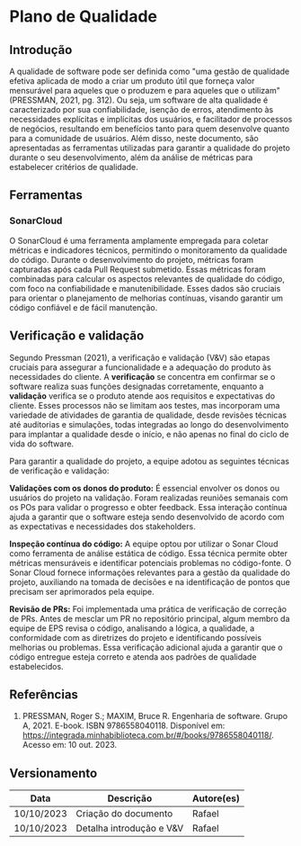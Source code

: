 # Plano de Qualidade

## Introdução

A qualidade de software pode ser definida como "uma gestão de qualidade efetiva aplicada de modo a criar um produto útil que forneça valor mensurável para aqueles que o produzem e para aqueles que o utilizam" (PRESSMAN, 2021, pg. 312). Ou seja, um software de alta qualidade é caracterizado por sua confiabilidade, isenção de erros, atendimento às necessidades explícitas e implícitas dos usuários, e facilitador de processos de negócios, resultando em benefícios tanto para quem desenvolve quanto para a comunidade de usuários. Além disso, neste documento, são apresentadas as ferramentas utilizadas para garantir a qualidade do projeto durante o seu desenvolvimento, além da análise de métricas para estabelecer critérios de qualidade.

## Ferramentas

### SonarCloud

O SonarCloud é uma ferramenta amplamente empregada para coletar métricas e indicadores técnicos, permitindo o monitoramento da qualidade do código. Durante o desenvolvimento do projeto, métricas foram capturadas após cada Pull Request submetido. Essas métricas foram combinadas para calcular os aspectos relevantes de qualidade do código, com foco na confiabilidade e manutenibilidade. Esses dados são cruciais para orientar o planejamento de melhorias contínuas, visando garantir um código confiável e de fácil manutenção.

## Verificação e validação

Segundo Pressman (2021), a verificação e validação (V&V) são etapas cruciais para assegurar a funcionalidade e a adequação do produto às necessidades do cliente. A **verificação** se concentra em confirmar se o software realiza suas funções designadas corretamente, enquanto a **validação** verifica se o produto atende aos requisitos e expectativas do cliente. Esses processos não se limitam aos testes, mas incorporam uma variedade de atividades de garantia de qualidade, desde revisões técnicas até auditorias e simulações, todas integradas ao longo do desenvolvimento para implantar a qualidade desde o início, e não apenas no final do ciclo de vida do software.

Para garantir a qualidade do projeto, a equipe adotou as seguintes técnicas de verificação e validação:

**Validações com os donos do produto:** É essencial envolver os donos ou usuários do projeto na validação. Foram realizadas reuniões semanais com os POs para validar o progresso e obter feedback. Essa interação contínua ajuda a garantir que o software esteja sendo desenvolvido de acordo com as expectativas e necessidades dos stakeholders.

**Inspeção contínua do código:** A equipe optou por utilizar o Sonar Cloud como ferramenta de análise estática de código. Essa técnica permite obter métricas mensuráveis e identificar potenciais problemas no código-fonte. O Sonar Cloud fornece informações relevantes para a gestão da qualidade do projeto, auxiliando na tomada de decisões e na identificação de pontos que precisam ser aprimorados pela equipe.

**Revisão de PRs:** Foi implementada uma prática de verificação de correção de PRs. Antes de mesclar um PR no repositório principal, algum membro da equipe de EPS revisa o código, analisando a lógica, a qualidade, a conformidade com as diretrizes do projeto e identificando possíveis melhorias ou problemas. Essa verificação adicional ajuda a garantir que o código entregue esteja correto e atenda aos padrões de qualidade estabelecidos.

## Referências

1. PRESSMAN, Roger S.; MAXIM, Bruce R. Engenharia de software. Grupo A, 2021. E-book. ISBN 9786558040118. Disponível em: <https://integrada.minhabiblioteca.com.br/#/books/9786558040118/>. Acesso em: 10 out. 2023.

## Versionamento

|**Data**|**Descrição**|**Autore(es)**|
|--------|-------------|--------------|
|10/10/2023| Criação do documento | Rafael |
|10/10/2023| Detalha introdução e V&V | Rafael|
